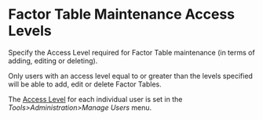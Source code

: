 # Factor Table Maintenance Access Levels

Specify the Access Level required for Factor Table maintenance (in terms
of adding, editing or deleting).

Only users with an access level equal to or greater than the levels
specified will be able to add, edit or delete Factor Tables.

The [Access Level](users+accesslevel.md) for each individual user is
set in the _Tools&gt;Administration&gt;Manage Users_ menu.
